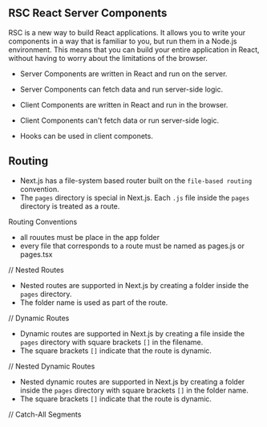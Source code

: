## RSC React Server Components

RSC is a new way to build React applications. It allows you to write your components in a way that is familiar to you, but run them in a Node.js environment. This means that you can build your entire application in React, without having to worry about the limitations of the browser.

- Server Components are written in React and run on the server.
- Server Components can fetch data and run server-side logic.

- Client Components are written in React and run in the browser.
- Client Components can't fetch data or run server-side logic.
- Hooks can be used in client componets.

## Routing

- Next.js has a file-system based router built on the `file-based routing` convention.
- The `pages` directory is special in Next.js. Each `.js` file inside the `pages` directory is treated as a route.

Routing Conventions
- all rouutes must be place in the app folder
- every file that corresponds to a route must be named as pages.js or pages.tsx

// Nested Routes

- Nested routes are supported in Next.js by creating a folder inside the `pages` directory.
- The folder name is used as part of the route.

// Dynamic Routes

- Dynamic routes are supported in Next.js by creating a file inside the `pages` directory with square brackets `[]` in the filename.
- The square brackets `[]` indicate that the route is dynamic.

// Nested Dynamic Routes

- Nested dynamic routes are supported in Next.js by creating a folder inside the `pages` directory with square brackets `[]` in the folder name.
- The square brackets `[]` indicate that the route is dynamic.

// Catch-All Segments
